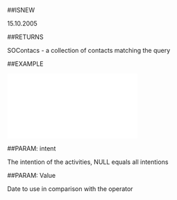 
##ISNEW

15.10.2005


##RETURNS

SOContacs - a collection of contacts matching the query


##EXAMPLE



![](..\..\Examples\vbs\SOFind.ContactsWithLastCreatedActivity.vbs.txt)


##PARAM: intent

The intention of the activities, NULL equals all intentions


##PARAM: Value

Date to use in comparison with the operator

